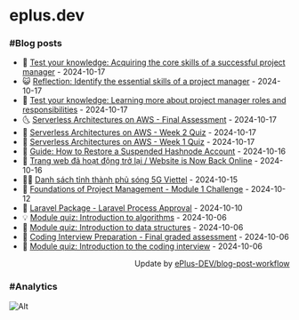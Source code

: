 # eplus.dev

### #Blog posts

<!-- BLOG-POST-LIST:START -->
 - 🧰 [Test your knowledge: Acquiring the core skills of a successful project manager](https://eplus.dev/test-your-knowledge-acquiring-the-core-skills-of-a-successful-project-manager) - 2024-10-17
 - 😺 [Reflection: Identify the essential skills of a project manager](https://eplus.dev/reflection-identify-the-essential-skills-of-a-project-manager) - 2024-10-17
 - 🗽 [Test your knowledge: Learning more about project manager roles and responsibilities](https://eplus.dev/test-your-knowledge-learning-more-about-project-manager-roles-and-responsibilities) - 2024-10-17
 - 🌜 [Serverless Architectures on AWS - Final Assessment](https://eplus.dev/serverless-architectures-on-aws-final-assessment) - 2024-10-17
 - 📝 [Serverless Architectures on AWS - Week 2 Quiz](https://eplus.dev/serverless-architectures-on-aws-week-2-quiz) - 2024-10-17
 - 🚀 [Serverless Architectures on AWS - Week 1 Quiz](https://eplus.dev/serverless-architectures-on-aws-week-1-quiz) - 2024-10-17
 - 💼 [Guide: How to Restore a Suspended Hashnode Account](https://eplus.dev/guide-how-to-restore-a-suspended-hashnode-account) - 2024-10-16
 - 🦣 [Trang web đã hoạt động trở lại / Website is Now Back Online](https://eplus.dev/trang-web-da-hoat-dong-tro-lai-website-is-now-back-online) - 2024-10-16
 - 👨‍🏫 [Danh sách tỉnh thành phủ sóng 5G Viettel](https://eplus.dev/danh-sach-tinh-thanh-phu-song-5g-viettel) - 2024-10-15
 - 🔭 [Foundations of Project Management - Module 1 Challenge](https://eplus.dev/foundations-of-project-management-module-1-challenge) - 2024-10-12
 - 🤡 [Laravel Package - Laravel Process Approval](https://eplus.dev/laravel-package-laravel-process-approval) - 2024-10-10
 - 💡 [Module quiz: Introduction to algorithms](https://eplus.dev/module-quiz-introduction-to-algorithms) - 2024-10-06
 - 🦣 [Module quiz: Introduction to data structures](https://eplus.dev/module-quiz-introduction-to-data-structures) - 2024-10-06
 - 💪 [Coding Interview Preparation - Final graded assessment](https://eplus.dev/coding-interview-preparation-final-graded-assessment) - 2024-10-06
 - 🤡 [Module quiz: Introduction to the coding interview](https://eplus.dev/module-quiz-introduction-to-the-coding-interview) - 2024-10-06<!-- BLOG-POST-LIST:END -->

<div align="right">
  Update by <a target="_blank"
    href="https://github.com/ePlus-DEV/blog-post-workflow">ePlus-DEV/blog-post-workflow</a>
</div>

### #Analytics
![Alt](https://repobeats.axiom.co/api/embed/9990f7cddfbad8d834990b10ccad05f81ac1096f.svg "Repobeats analytics image")
